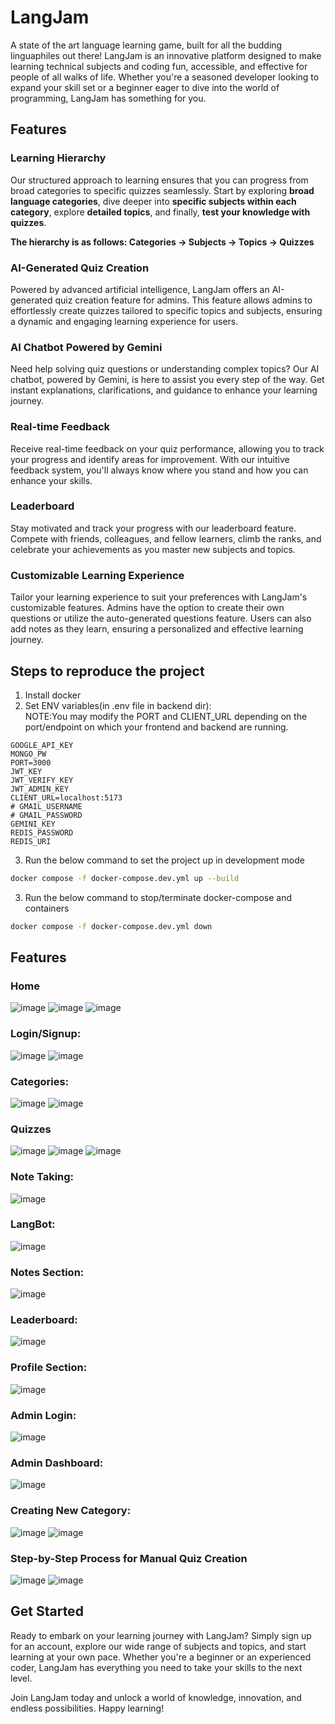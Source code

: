 # LangJam

A state of the art language learning game, built for all the budding linguaphiles out there!
LangJam is an innovative platform designed to make learning technical subjects and coding fun, accessible, and effective for people of all walks of life. Whether you're a seasoned developer looking to expand your skill set or a beginner eager to dive into the world of programming, LangJam has something for you.

## Features

### Learning Hierarchy

Our structured approach to learning ensures that you can progress from broad categories to specific quizzes seamlessly. Start by exploring **broad language categories**, dive deeper into **specific subjects within each category**, explore **detailed topics**, and finally, **test your knowledge with quizzes**.

**The hierarchy is as follows: Categories -> Subjects -> Topics -> Quizzes**

### AI-Generated Quiz Creation

Powered by advanced artificial intelligence, LangJam offers an AI-generated quiz creation feature for admins. This feature allows admins to effortlessly create quizzes tailored to specific topics and subjects, ensuring a dynamic and engaging learning experience for users.

### AI Chatbot Powered by Gemini

Need help solving quiz questions or understanding complex topics? Our AI chatbot, powered by Gemini, is here to assist you every step of the way. Get instant explanations, clarifications, and guidance to enhance your learning journey.

### Real-time Feedback

Receive real-time feedback on your quiz performance, allowing you to track your progress and identify areas for improvement. With our intuitive feedback system, you'll always know where you stand and how you can enhance your skills.

### Leaderboard

Stay motivated and track your progress with our leaderboard feature. Compete with friends, colleagues, and fellow learners, climb the ranks, and celebrate your achievements as you master new subjects and topics.

### Customizable Learning Experience

Tailor your learning experience to suit your preferences with LangJam's customizable features. Admins have the option to create their own questions or utilize the auto-generated questions feature. Users can also add notes as they learn, ensuring a personalized and effective learning journey.

## Steps to reproduce the project
1. Install docker
2. Set ENV variables(in .env file in backend dir): <br />
NOTE:You may modify the PORT and CLIENT_URL depending on the port/endpoint on which your frontend and backend are running.
```
GOOGLE_API_KEY
MONGO_PW
PORT=3000  
JWT_KEY
JWT_VERIFY_KEY
JWT_ADMIN_KEY
CLIENT_URL=localhost:5173
# GMAIL_USERNAME
# GMAIL_PASSWORD
GEMINI_KEY
REDIS_PASSWORD
REDIS_URI
```
3. Run the below command to set the project up in development mode
```bash
docker compose -f docker-compose.dev.yml up --build
```
3. Run the below command to stop/terminate docker-compose and containers
```bash
docker compose -f docker-compose.dev.yml down
```
## Features
### Home
![image](https://github.com/sikehish/LangJam/assets/118361679/d5d092d6-7783-445d-ac5a-796f86ef9d5b)
![image](https://github.com/sikehish/LangJam/assets/118361679/821e47f6-a510-4e91-bb6a-9d27fe77d76d)
![image](https://github.com/sikehish/LangJam/assets/118361679/b15f13b3-55b2-4a32-9ebd-8b23427d2c88)

### Login/Signup:
![image](https://github.com/sikehish/LangJam/assets/118361679/8f1fecd6-19c7-48bf-a468-57529cd0d4e2)
![image](https://github.com/sikehish/LangJam/assets/118361679/16f68cbc-2d97-4ebf-a774-c40577dffd73)

### Categories:
![image](https://github.com/sikehish/LangJam/assets/118361679/ae4bf5f7-faa6-4b63-a5ed-f3c075c524b3)
![image](https://github.com/sikehish/LangJam/assets/118361679/b49353e4-ff97-46c8-b86a-cb9fd149bf9f)

### Quizzes
![image](https://github.com/sikehish/LangJam/assets/118361679/0c7e07c2-9f36-43b2-8a35-a3305dd31c4d)
![image](https://github.com/sikehish/LangJam/assets/118361679/70a4daa2-f925-43bf-bae1-7a03e64b4e71)
![image](https://github.com/sikehish/LangJam/assets/118361679/3b6739a0-2f23-4fcc-b01c-fda84c17914f)

### Note Taking:
![image](https://github.com/sikehish/LangJam/assets/118361679/68090b4a-e8e5-4737-b7fd-50bba7b95975)
 
 ### LangBot:
![image](https://github.com/sikehish/LangJam/assets/118361679/d2db62f5-14b3-43bc-840e-d9086a698054)

### Notes Section:
![image](https://github.com/sikehish/LangJam/assets/118361679/fc1b0079-786a-41ea-9cbb-1f9c78b620a4)

### Leaderboard:
![image](https://github.com/sikehish/LangJam/assets/118361679/1b6ce4fe-01e4-4a14-87fb-6a69bb4da0d2)

### Profile Section:

![image](https://github.com/sikehish/LangJam/assets/118361679/c9b9ce84-80e4-47b8-8381-2ad13a734615)

### Admin Login:
![image](https://github.com/sikehish/LangJam/assets/118361679/45f05d9e-99db-487c-9ddd-d070934c8202)

### Admin Dashboard:
![image](https://github.com/sikehish/LangJam/assets/118361679/0d947f5d-af3d-4856-8355-9b4253ce5883)

### Creating New Category:
![image](https://github.com/sikehish/LangJam/assets/118361679/1a569bb5-2c68-4521-85b6-f521d5fd696f)
![image](https://github.com/sikehish/LangJam/assets/118361679/0691bfdd-d14f-4c96-852b-e052dc6c9529)

### Step-by-Step Process for Manual Quiz Creation
![image](https://github.com/sikehish/LangJam/assets/118361679/813288d6-2080-4ff3-9eeb-91b6aa9bf2d3)
![image](https://github.com/sikehish/LangJam/assets/118361679/231e8c29-7156-4bf4-95f6-a26903b312c6)


## Get Started

Ready to embark on your learning journey with LangJam? Simply sign up for an account, explore our wide range of subjects and topics, and start learning at your own pace. Whether you're a beginner or an experienced coder, LangJam has everything you need to take your skills to the next level.

Join LangJam today and unlock a world of knowledge, innovation, and endless possibilities. Happy learning!

